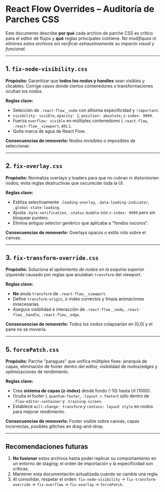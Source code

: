# React Flow Overrides – Auditoría de Parches CSS

Este documento describe **por qué** cada archivo de parche CSS es crítico para el editor de flujos y
**qué** reglas principales contiene. _No modifiques ni elimines estos archivos sin verificar
exhaustivamente su impacto visual y funcional._

---

## 1. `fix-node-visibility.css`

**Propósito:** Garantizar que **todos los nodos y handles** sean visibles y clicables. Corrige casos
donde ciertos contenedores o transformaciones ocultan los nodos.

**Reglas clave:**

- Selección de `.react-flow__node` con altísima especificidad y `!important`.
- `visibility: visible`, `opacity: 1`, `position: absolute`, `z-index: 9999`.
- Fuerza `overflow: visible` en múltiples contenedores (`.react-flow`, `.react-flow__viewport`,
  etc.).
- Quita marca de agua de React Flow.

**Consecuencias de removerlo:** Nodos invisibles o imposibles de seleccionar.

---

## 2. `fix-overlay.css`

**Propósito:** Normaliza overlays y loaders para que no cubran ni distorsionen nodos; evita reglas
destructivas que oscurecían toda la UI.

**Reglas clave:**

- Estiliza selectivamente `.loading-overlay`, `.data-loading-indicator`, `.global-state-loading`.
- Ajusta `.byte-notification`, `.status-bubble` con `z-index: 9999` pero sin bloquear puntero.
- Elimina antiguo selector genérico que aplicaba a "fondos oscuros".

**Consecuencias de removerlo:** Overlays opacos o estilo roto sobre el canvas.

---

## 3. `fix-transform-override.css`

**Propósito:** Soluciona el _apilamiento de nodos en la esquina superior izquierda_ causado por
reglas que anulaban `transform` del viewport.

**Reglas clave:**

- **No** anula `transform` de `.react-flow__viewport`.
- Define `transform-origin`, z-index correctos y limpia animaciones innecesarias.
- Asegura visibilidad e interacción de `.react-flow__node`, `.react-flow__handle`,
  `.react-flow__edge`.

**Consecuencias de removerlo:** Todos los nodos colapsarían en (0,0) y el pane no se movería.

---

## 5. `forcePatch.css`

**Propósito:** Parche "paraguas" que unifica múltiples fixes: jerarquía de capas, eliminación de
footer dentro del editor, visibilidad de nodos/edges y optimizaciones de rendimiento.

**Reglas clave:**

- Crea **sistema de capas (z-index)** desde fondo (-10) hasta UI (1000).
- Oculta el footer (`.quantum-footer`, `.layout > footer`) sólo dentro de `.flow-editor-container` y
  `.training-screen`.
- Establece `will-change: transform` y `contain: layout style` en nodos para mejorar rendimiento.

**Consecuencias de removerlo:** Footer visible sobre canvas, capas incorrectas, posibles glitches en
drag-and-drop.

---

## Recomendaciones futuras

1. **No fusionar** estos archivos hasta poder replicar su comportamiento en un entorno de staging;
   el orden de importación y la especificidad son críticas.
2. Mantener esta documentación actualizada cuando se cambie una regla.
3. Al consolidar, respetar el orden: `fix-node-visibility` → `fix-transform-override` →
   `fix-overflow` → `fix-overlay` → `forcePatch`.
